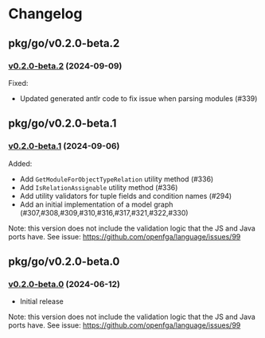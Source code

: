 # Changelog

## pkg/go/v0.2.0-beta.2

### [v0.2.0-beta.2](https://github.com/openfga/language/compare/pkg/go/v0.2.0-beta.1...pkg/go/v0.2.0-beta.2) (2024-09-09)

Fixed:

- Updated generated antlr code to fix issue when parsing modules (#339)

## pkg/go/v0.2.0-beta.1

### [v0.2.0-beta.1](https://github.com/openfga/language/compare/pkg/go/v0.2.0-beta.0...pkg/go/v0.2.0-beta.1) (2024-09-06)

Added:
- Add `GetModuleForObjectTypeRelation` utility method (#336)
- Add `IsRelationAssignable` utility method (#336)
- Add utility validators for tuple fields and condition names (#294)
- Add an initial implementation of a model graph (#307,#308,#309,#310,#316,#317,#321,#322,#330)

Note: this version does not include the validation logic that the JS and Java ports have. See issue: https://github.com/openfga/language/issues/99

## pkg/go/v0.2.0-beta.0

### [v0.2.0-beta.0](https://github.com/openfga/language/tree/a3958b8187145f3a1f98f1d7334ba49411521cc8/pkg/go) (2024-06-12)

- Initial release

Note: this version does not include the validation logic that the JS and Java ports have. See issue: https://github.com/openfga/language/issues/99
